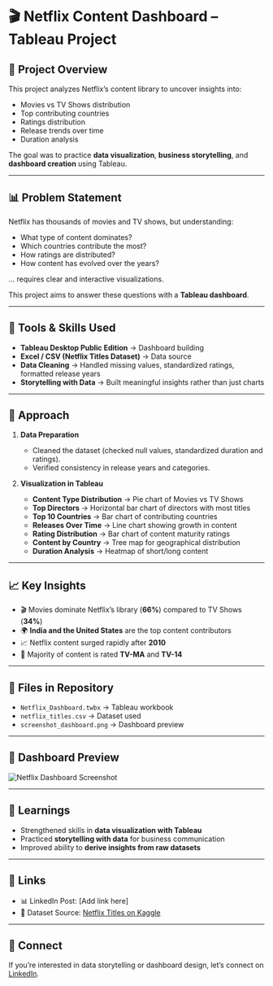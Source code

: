 
# 🎬 Netflix Content Dashboard – Tableau Project

## 📌 Project Overview
This project analyzes Netflix’s content library to uncover insights into:
- Movies vs TV Shows distribution  
- Top contributing countries  
- Ratings distribution  
- Release trends over time  
- Duration analysis  

The goal was to practice **data visualization**, **business storytelling**, and **dashboard creation** using Tableau.  

---

## 📊 Problem Statement
Netflix has thousands of movies and TV shows, but understanding:
- What type of content dominates?  
- Which countries contribute the most?  
- How ratings are distributed?  
- How content has evolved over the years?  

… requires clear and interactive visualizations.  

This project aims to answer these questions with a **Tableau dashboard**.  

---

## 🔧 Tools & Skills Used
- **Tableau Desktop Public Edition** → Dashboard building  
- **Excel / CSV (Netflix Titles Dataset)** → Data source  
- **Data Cleaning** → Handled missing values, standardized ratings, formatted release years  
- **Storytelling with Data** → Built meaningful insights rather than just charts  

---

## 🚀 Approach
1. **Data Preparation**  
   - Cleaned the dataset (checked null values, standardized duration and ratings).  
   - Verified consistency in release years and categories.  

2. **Visualization in Tableau**  
   - **Content Type Distribution** → Pie chart of Movies vs TV Shows  
   - **Top Directors** → Horizontal bar chart of directors with most titles  
   - **Top 10 Countries** → Bar chart of contributing countries  
   - **Releases Over Time** → Line chart showing growth in content  
   - **Rating Distribution** → Bar chart of content maturity ratings  
   - **Content by Country** → Tree map for geographical distribution  
   - **Duration Analysis** → Heatmap of short/long content  

---

## 📈 Key Insights
- 🎬 Movies dominate Netflix’s library (**66%**) compared to TV Shows (**34%**)  
- 🌍 **India and the United States** are the top content contributors  
- 📈 Netflix content surged rapidly after **2010**  
- 👀 Majority of content is rated **TV-MA** and **TV-14**  

---

## 📂 Files in Repository
- `Netflix_Dashboard.twbx` → Tableau workbook  
- `netflix_titles.csv` → Dataset used  
- `screenshot_dashboard.png` → Dashboard preview  

---

## 📸 Dashboard Preview
![Netflix Dashboard Screenshot](./screenshot_dashboard.png)  

---

## 🌟 Learnings
- Strengthened skills in **data visualization with Tableau**  
- Practiced **storytelling with data** for business communication  
- Improved ability to **derive insights from raw datasets**  

---

## 🔗 Links
- 📊 LinkedIn Post: [Add link here]  
- 📂 Dataset Source: [Netflix Titles on Kaggle](https://www.kaggle.com/datasets/shivamb/netflix-shows)  

---

## 🤝 Connect
If you’re interested in data storytelling or dashboard design, let’s connect on [LinkedIn](http://linkdin.com/in/divyadhumal).  
